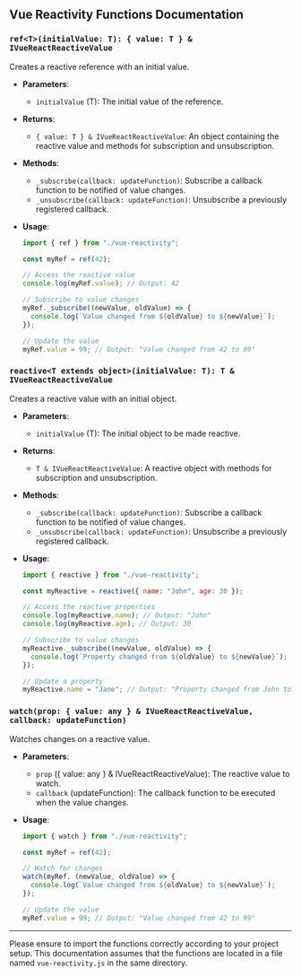 ## Vue Reactivity Functions Documentation

### `ref<T>(initialValue: T): { value: T } & IVueReactReactiveValue`

Creates a reactive reference with an initial value.

- **Parameters**:
  - `initialValue` (T): The initial value of the reference.

- **Returns**:
  - `{ value: T } & IVueReactReactiveValue`: An object containing the reactive value and methods for subscription and unsubscription.

- **Methods**:
  - `_subscribe(callback: updateFunction)`: Subscribe a callback function to be notified of value changes.
  - `_unsubscribe(callback: updateFunction)`: Unsubscribe a previously registered callback.

- **Usage**:

  ```jsx
  import { ref } from "./vue-reactivity";

  const myRef = ref(42);

  // Access the reactive value
  console.log(myRef.value); // Output: 42

  // Subscribe to value changes
  myRef._subscribe((newValue, oldValue) => {
    console.log(`Value changed from ${oldValue} to ${newValue}`);
  });

  // Update the value
  myRef.value = 99; // Output: "Value changed from 42 to 99"
  ```

### `reactive<T extends object>(initialValue: T): T & IVueReactReactiveValue`

Creates a reactive value with an initial object.

- **Parameters**:
  - `initialValue` (T): The initial object to be made reactive.

- **Returns**:
  - `T & IVueReactReactiveValue`: A reactive object with methods for subscription and unsubscription.

- **Methods**:
  - `_subscribe(callback: updateFunction)`: Subscribe a callback function to be notified of value changes.
  - `_unsubscribe(callback: updateFunction)`: Unsubscribe a previously registered callback.

- **Usage**:

  ```jsx
  import { reactive } from "./vue-reactivity";

  const myReactive = reactive({ name: "John", age: 30 });

  // Access the reactive properties
  console.log(myReactive.name); // Output: "John"
  console.log(myReactive.age); // Output: 30

  // Subscribe to value changes
  myReactive._subscribe((newValue, oldValue) => {
    console.log(`Property changed from ${oldValue} to ${newValue}`);
  });

  // Update a property
  myReactive.name = "Jane"; // Output: "Property changed from John to Jane"
  ```

### `watch(prop: { value: any } & IVueReactReactiveValue, callback: updateFunction)`

Watches changes on a reactive value.

- **Parameters**:
  - `prop` ({ value: any } & IVueReactReactiveValue): The reactive value to watch.
  - `callback` (updateFunction): The callback function to be executed when the value changes.

- **Usage**:

  ```jsx
  import { watch } from "./vue-reactivity";

  const myRef = ref(42);

  // Watch for changes
  watch(myRef, (newValue, oldValue) => {
    console.log(`Value changed from ${oldValue} to ${newValue}`);
  });

  // Update the value
  myRef.value = 99; // Output: "Value changed from 42 to 99"
  ```

---

Please ensure to import the functions correctly according to your project setup. This documentation assumes that the functions are located in a file named `vue-reactivity.js` in the same directory.

